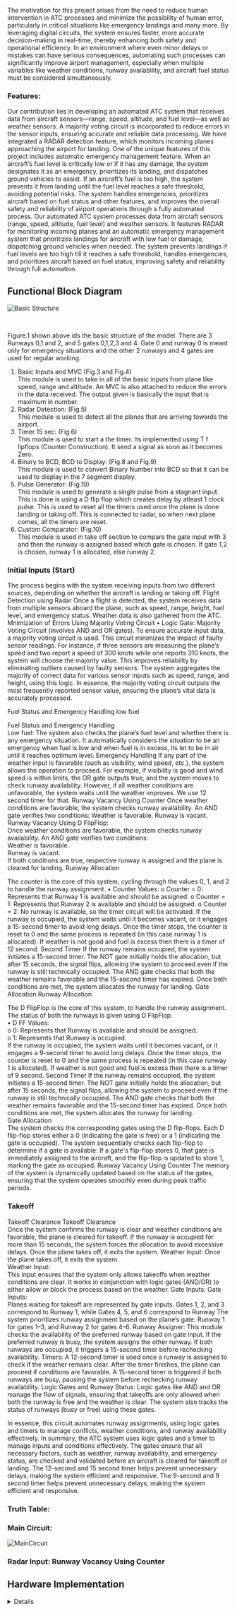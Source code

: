 The motivation for this project arises from the need to reduce human intervention in ATC processes and minimize the possibility of human error, particularly in critical situations like emergency landings and many more. By leveraging digital circuits, the system ensures faster, more accurate decision-making in real-time, thereby enhancing both safety and operational efficiency. In an environment where even minor delays or mistakes can have serious consequences, automating such processes can significantly improve airport management, especially when multiple variables like weather conditions, runway availability, and aircraft fuel status must be considered simultaneously.

### Features:
 Our contribution lies in developing an automated ATC system that receives data from aircraft sensors—range, speed, altitude, and fuel level—as well as weather sensors. A majority voting circuit is incorporated to reduce errors in the sensor inputs, ensuring accurate and reliable data processing. We have integrated a RADAR detection feature, which monitors incoming planes approaching the airport for landing. One of the unique features of this project includes automatic emergency management feature. When an aircraft’s fuel level is critically low or if it has any damage, the system designates it as an emergency, prioritizes its landing, and dispatches ground vehicles to assist. If an aircraft’s fuel is too high, the system prevents it from landing until the fuel level reaches a safe threshold, avoiding potential risks. The system handles emergencies, prioritizes aircraft based on fuel status and other features, and improves the overall safety and reliability of airport operations through a fully automated process.
  Our automated ATC system processes data from aircraft sensors (range, speed, altitude, fuel level) and weather sensors. It features RADAR for monitoring incoming planes
 and an automatic emergency management system that prioritizes landings for aircraft with
 low fuel or damage, dispatching ground vehicles when needed. The system prevents landings
 if fuel levels are too high till it reaches a safe threshold, handles emergencies, and prioritizes
 aircraft based on fuel status, improving safety and reliability through full automation.
</details>

## Functional Block Diagram

 ![Basic Structure](https://github.com/user-attachments/assets/48b6d6b2-4258-4859-89f3-08b8b56e760d)

<br>

   Figure.1 shown above ids the basic structure of the model. There are 3 Runways 0,1 and 2, and 5
 gates 0,1,2,3 and 4. Gate 0 and runway 0 is meant only for emergency situations and the other 2
 runways and 4 gates are used for regular working.<br>
 1. Basic Inputs and MVC (Fig.3 and Fig.4)<br> This module is used to take in all of the basic
 inputs from plane like speed, range and altitude. An MVC is also attached to reduce the errors
 in the data received. The output given is basically the input that is maximum in number.<br>
 2. Radar Detection: (Fig.5) <br>This module is used to detect all the planes that are arriving
 towards the airport.<br>
 3. Timer 15 sec: (Fig.6)<br> This module is used to start a the timer. Its implemented using T
 f
 lipflops (Counter Construction). It send a signal as soon as it becomes Zero.<br>
 4. Binary to BCD, BCD to Display: (Fig.8 and Fig.9)<br> This module is used to convert Binary
 Number into BCD so that it can be used to display in the 7 segment display.<br>
 5. Pulse Generator: (Fig.10) <br>This module is used to generate a single pulse from a stagnant
 input. This is done is using a D flip flop which creates delay by atleast 1 clock pulse. This is
 used to reset all the timers used once the plane is done landing or taking off. This is connected
 to radar, so when next plane comes, all the timers are reset.<br>
 6. Custom Comparator: (Fig.10) <br>This module is used in take off section to compare the gate
 input with 3 and then the runway is assigned based which gate is chosen. If gate 1,2 is chosen,
 runway 1 is allocated, else runway 2.<br>

 ###  Initial Inputs (Start)

  The process begins with the system receiving inputs from two different sources, depending on whether the aircraft is landing or taking off.
  Flight Detection using Radar
  Once a flight is detected, the system receives data from multiple sensors aboard the plane, such as  speed, range, height, fuel level, and emergency status.
   Weather data is also gathered from the ATC.
  Mnimization of Errors Using Majority Voting Circuit
•	Logic Gate: Majority Voting Circuit (involves AND and OR gates).
   To ensure accurate input data, a majority voting circuit is used. This circuit minimizes the impact of faulty sensor readings.
   For instance, if three sensors are measuring the plane’s speed and two report a speed of 300 knots while one reports 310 knots, the system will choose the majority value.
   This improves reliability by eliminating outliers caused by faulty sensors.
   The system aggregates the majority of correct data for various sensor inputs such as speed, range, and height, using this logic.
   In essence, the majority voting circuit outputs the most frequently reported sensor value, ensuring the plane’s vital data is accurately processed.

  Fuel Status and Emergency Handling
  low fuel
  
  Fuel Status and Emergency Handling <br>
  Low fuel:
   The system also checks the plane’s fuel level and whether there is any emergency situation.
It automatically considers the situation to be an emergency when fuel is low and when fuel is in excess, its let to be in air until it reaches optimum level. 
Emergency Handling 
 If any part of the weather input is favorable (such as visibility, wind speed, etc.), the system allows the operation to proceed.
For example, if visibility is good and wind speed is within limits, the OR gate outputs true, and the system moves to check runway availability.
However, if all weather conditions are unfavorable, the system waits until the weather improves. We use 12 second timer for that.
Runway Vacancy Using Counter
   Once weather conditions are favorable, the system checks runway availability. An AND gate verifies two conditions:
  	Weather is favorable.
	Runway is vacant.
Runway Vacancy Using D FlipFlop:<br>
   Once weather conditions are favorable, the system checks runway availability. An AND gate verifies two conditions:<br>
  	Weather is favorable.<br>
	Runway is vacant.<br>
  If both conditions are true, respective runway is assigned and the plane is cleared for landing.
  Runway Allocation 

   The counter is the core of this system, cycling through the values 0, 1, and 2 to handle the runway assignment.
 •	Counter Values:
  o	Counter = 0: Represents that Runway 1 is available and should be assigned.
  o	Counter = 1: Represents that Runway 2 is available and should be assigned.
  o	Counter = 2: No runway is available, so the timer circuit will be activated.
  If the runway is occupied, the system waits until it becomes vacant, or it engages a 15-second timer to avoid long delays.
  Once the timer stops, the counter is reset to 0 and the same process is repeated (in this case runway 1 is allocated).
  If weather is not good and fuel is excess then there is a timer of 12 second.
   Second Timer 
   If the runway remains occupied, the system initiates a 15-second timer.
   The NOT gate initially holds the allocation, but after 15 seconds, the signal flips, allowing the system to proceed even if the runway is still technically occupied. The AND gate checks that both the weather 
  remains favorable and the 15-second timer has expired. Once both conditions are met, the system allocates the runway for landing.
  Gate Allocation
  Runway Allocation <br>

The D FlipFlop is the core of this system, to handle the runway assignment. The status of both the
 runways is given using D FlipFlop.<br>
 • D FF Values:<br>
 o 0: Represents that Runway is available and should be assigned.<br>
 o 1: Represents that Runway is occupied.<br>
 If the runway is occupied, the system waits until it becomes vacant, or it engages a 9-second timer
 to avoid long delays. Once the timer stops, the counter is reset to 0 and the same process is repeated
 (in this case runway 1 is allocated). If weather is not good and fuel is excess then there is a timer
 of 9 second. Second Timer If the runway remains occupied, the system initiates a 15-second timer.
 The NOT gate initially holds the allocation, but after 15 seconds, the signal flips, allowing the
 system to proceed even if the runway is still technically occupied. The AND gate checks that both
 the weather remains favorable and the 15-second timer has expired. Once both conditions are met,
 the system allocates the runway for landing. <br>
  Gate Allocation<br>
  The system checks the corresponding gates using the D flip-flops. Each D flip-flop stores either a 0 (indicating the gate is free) or a 1 (indicating the gate is occupied). 
  The system sequentially checks each flip-flop to determine if a gate is available:
	If a gate's flip-flop stores 0, that gate is immediately assigned to the aircraft, and the flip-flop is updated to store 1, marking the gate as occupied.
Runway Vacancy Using Counter
  The memory of the system is dynamically updated based on the status of the gates, ensuring that the system operates smoothly even during peak traffic periods.

### Takeoff
   Takeoff Clearance
   Takeoff Clearance<br>
   Once the system confirms the runway is clear and weather conditions are favorable, the plane is cleared for takeoff.
   If the runway is occupied for more than 15 seconds, the system forces the allocation to avoid excessive delays.
   Once the plane takes off, it exits the system.
   	Weather Input:
   Once the plane takes off, it exits the system.<br>
   	Weather Input:<br>
   	This input ensures that the system only allows takeoffs when weather conditions are clear.
   It works in conjunction with logic gates (AND/OR) to either allow or block the process based on the weather.
   	Gate Inputs:
   	Gate Inputs:<br>
   	Planes waiting for takeoff are represented by gate inputs. Gates 1, 2, and 3 correspond to Runway 1, while Gates 4, 5, and 6 correspond to Runway
    The system prioritizes runway assignment based on the plane’s gate: Runway 1 for gates 1–3, and Runway 2 for gates 4–6.
   	Runway Assigner:
     This module checks the availability of the preferred runway based on gate input.
    If the preferred runway is busy, the system assigns the other runway.
    If both runways are occupied, it triggers a 15-second timer before rechecking availability.
  	Timers:
   	A 12-second timer is used once a runway is assigned to check if the weather remains clear. After the timer finishes, the plane can proceed if conditions are favorable.
    A 15-second timer is triggered if both runways are busy, pausing the system before rechecking runway availability.
      Logic Gates and Runway Status:
  	Logic gates like AND and OR manage the flow of signals, ensuring that takeoffs are only allowed when both the runway is free and the weather is clear. The system also tracks the status of runways (busy or 
     free) using these gates.

    

  In essence, this circuit automates runway assignments, using logic gates and timers to manage conflicts, weather conditions, and runway availability effectively.
  In summary, the ATC system uses logic gates and a timer to manage inputs and conditions effectively.
  The gates ensure that all necessary factors, such as weather, runway availability, and emergency status, are checked and validated before an aircraft is cleared for takeoff or landing.
  The 12-second and 15 second timer helps prevent unnecessary delays, making the system efficient and responsive.
  The 9-second and 9 second timer helps prevent unnecessary delays, making the system efficient and responsive.<br>

### Truth Table:
 ### Main Circuit:

  ![MainCircuit](https://github.com/user-attachments/assets/6a7df0f9-e028-40a0-a0a0-25b8abc2bfc7)


  ### Radar Input: Runway Vacancy Using Counter

   
</details>

## Hardware Implementation
<details>
  <summary>Details</summary>

<br>Above shown fig (Figure. 14) is the scaled down and optimised version of the ATC using Logisim.
 The input module remains the same except that the MVC is removed. The timer for weather in
 the take off part in the original detailed implementation is combined with the timer in landing part.
 So whenever weather is not feasible for any operation, the timer is turned on and after it stops
 we assume that the weather is good and the signal is given. This is done just to reduce number
 of inputs in the working (All the tasks were meant to be automated). A minor change is also in
 the gate assigner and runway assigner circuit which does the job as mentioned in the abstract and
working part (Refer Fig.15 and Fig.16). Runway assigner is enabled once all the values are optimum
 and once the runway is assigned, the gate is allocated and the landing procedure terminates. In case
 of emergency, its directly directed to Runway 0 and Gate 0, irrespective of what the inputs are, once
 the plane is detected.<br>
 Take off procedure is pretty simple, where the gate input is compared with 3 using custom
 comparator (Refer Fig.21). If it is less than 4, then Runway 1 is allocated. If its more than 3,
 Runway 2 is allocated.<br>



### Images:
<details>
  <summary>Main Circuit</summary><br>
	
  ![Main RTATC](https://github.com/user-attachments/assets/da636c6d-9580-450d-b54a-6d9fde53700d)
	
</details>

<details>
  <summary>Runway Checker</summary><br>

 ![Runway Checker](https://github.com/user-attachments/assets/c78028c6-8b22-4dc5-9dac-aebd5aa4f40b)

	
</details>

<details>
  <summary>Gate Checker</summary><br>
	
![Gate Checker](https://github.com/user-attachments/assets/297c6aef-4376-4930-9908-d2eb1da79025)

</details>

<details>
  <summary>Gate Status to BCD and Runway Status to BCD</summary><br>

  ![Gate Status To Binary](https://github.com/user-attachments/assets/b3f71a13-ee2e-4334-8c5d-bc17fa20903b)

![Runway to Display](https://github.com/user-attachments/assets/f5927ea7-bc1b-4083-852e-6b0baea2be1a)


   
</details>

<details>
  <summary>Pulse Generator</summary><br>
	
![Pulse Gen](https://github.com/user-attachments/assets/e63ee5b6-0d9a-4467-b768-480ab2adce51)



</details>

<details>
  <summary>Timer 9 sec</summary><br>

![Timer 9 sec](https://github.com/user-attachments/assets/3424d826-cc08-4b57-b2cd-1d1ec54c2176)


</details>

<details>
  <summary>Custom Comparator</summary><br>

 
![Custom Comparator](https://github.com/user-attachments/assets/1d3af52c-effa-4a3f-98c8-8dbd0fe47a05)


</details>

 
</details>
  
